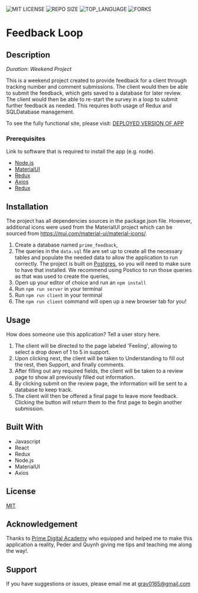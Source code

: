 

![MIT LICENSE](https://img.shields.io/github/license/scottbromander/the_marketplace.svg?style=flat-square)
![REPO SIZE](https://img.shields.io/github/repo-size/scottbromander/the_marketplace.svg?style=flat-square)
![TOP_LANGUAGE](https://img.shields.io/github/languages/top/scottbromander/the_marketplace.svg?style=flat-square)
![FORKS](https://img.shields.io/github/forks/scottbromander/the_marketplace.svg?style=social)

# Feedback Loop

## Description

_Duration: Weekend Project_

This is a weekend project created to provide feedback for a client through tracking number and comment submissions. The client would then be able to submit the feedback, which gets saved to a database for later review. The client would then be able to re-start the survey in a loop to submit further feedback as needed. This requires both usage of Redux and SQLDatabase management. 

To see the fully functional site, please visit: [DEPLOYED VERSION OF APP](www.heroku.com)


### Prerequisites

Link to software that is required to install the app (e.g. node).

- [Node.js](https://nodejs.org/en/)
- [MaterialUI](https://mui.com/)
- [Redux](https://redux.js.org/)
- [Axios](https://axios-http.com/docs/intro)
- [Redux](https://react.dev/)

## Installation

The project has all dependencies sources in the package.json file. However, additional icons were used from the MaterialUI project which can be sourced from https://mui.com/material-ui/material-icons/. 

1. Create a database named `prime_feedback`,
2. The queries in the `data.sql` file are set up to create all the necessary tables and populate the needed data to allow the application to run correctly. The project is built on [Postgres](https://www.postgresql.org/download/), so you will need to make sure to have that installed. We recommend using Postico to run those queries as that was used to create the queries, 
3. Open up your editor of choice and run an `npm install`
4. Run `npm run server` in your terminal
5. Run `npm run client` in your terminal
6. The `npm run client` command will open up a new browser tab for you!

## Usage
How does someone use this application? Tell a user story here.

1. The client will be directed to the page labeled 'Feeling', allowing to select a drop down of 1 to 5 in support. 
2. Upon clicking next, the client will be taken to Understanding to fill out the rest, then Support, and finally comments.
3. After filling out any required fields, the client will be taken to a review page to show all previously filled out information. 
4. By clicking submit on the review page, the information will be sent to a database to keep track.
5. The client will then be offered a final page to leave more feedback. Clicking the button will return them to the first page to begin another submission.



## Built With

 - Javascript
 - React
 - Redux
 - Node.js
 - MaterialUI
 - Axios

## License
[MIT](https://choosealicense.com/licenses/mit/)



## Acknowledgement
Thanks to [Prime Digital Academy](www.primeacademy.io) who equipped and helped me to make this application a reality, Peder and Quynh giving me tips and teaching me along the way!. 

## Support
If you have suggestions or issues, please email me at [grav0165@gmail.com](grav0165@gmail.com)